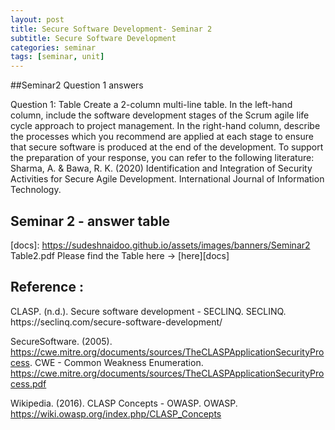 ```yaml
---
layout: post
title: Secure Software Development- Seminar 2
subtitle: Secure Software Development
categories: seminar
tags: [seminar, unit]
---
```


##Seminar2 Question 1 answers

<p>Question 1: Table
Create a 2-column multi-line table. In the left-hand column, include the software development stages of the Scrum agile life cycle approach to project management. In the right-hand column, describe the processes which you recommend are applied at each stage to ensure that secure software is produced at the end of the development. To support the preparation of your response, you can refer to the following literature:
Sharma, A. & Bawa, R. K. (2020) Identification and Integration of Security Activities for Secure Agile Development. International Journal of Information Technology.</p>

<H2>Seminar 2 - answer table </H2>

[docs]: https://sudeshnaidoo.github.io/assets/images/banners/Seminar2 Table2.pdf
Please find the Table here -> [here][docs]


<H2>Reference : </H2>
<p>
CLASP. (n.d.). Secure software development - SECLINQ. SECLINQ. https://seclinq.com/secure-software-development/ 

SecureSoftware. (2005). https://cwe.mitre.org/documents/sources/TheCLASPApplicationSecurityProcess. CWE - Common Weakness Enumeration. https://cwe.mitre.org/documents/sources/TheCLASPApplicationSecurityProcess.pdf 

Wikipedia. (2016). CLASP Concepts - OWASP. OWASP. https://wiki.owasp.org/index.php/CLASP_Concepts 
</p>
